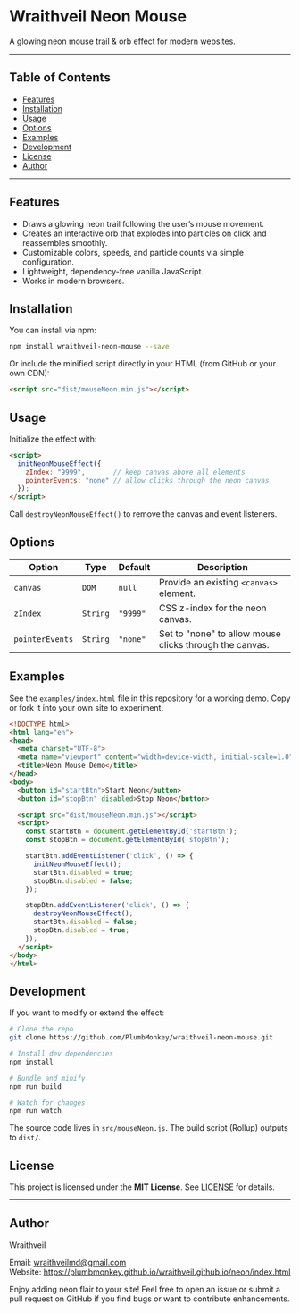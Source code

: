 # Wraithveil Neon Mouse

A glowing neon mouse trail & orb effect for modern websites.

---

## Table of Contents

- [Features](#features)
- [Installation](#installation)
- [Usage](#usage)
- [Options](#options)
- [Examples](#examples)
- [Development](#development)
- [License](#license)
- [Author](#author)

---

## Features

- Draws a glowing neon trail following the user’s mouse movement.
- Creates an interactive orb that explodes into particles on click and reassembles smoothly.
- Customizable colors, speeds, and particle counts via simple configuration.
- Lightweight, dependency-free vanilla JavaScript.
- Works in modern browsers.

## Installation

You can install via npm:

```bash
npm install wraithveil-neon-mouse --save
```

Or include the minified script directly in your HTML (from GitHub or your own CDN):

```html
<script src="dist/mouseNeon.min.js"></script>
```

## Usage

Initialize the effect with:

```html
<script>
  initNeonMouseEffect({
    zIndex: "9999",       // keep canvas above all elements
    pointerEvents: "none" // allow clicks through the neon canvas
  });
</script>
```

Call `destroyNeonMouseEffect()` to remove the canvas and event listeners.

## Options

| Option         | Type    | Default | Description                              |
| -------------- | ------- | ------- | ---------------------------------------- |
| `canvas`       | `DOM`   | `null`  | Provide an existing `<canvas>` element.  |
| `zIndex`       | `String`| `"9999"`| CSS z-index for the neon canvas.         |
| `pointerEvents`| `String`| `"none"`| Set to "none" to allow mouse clicks through the canvas. |

## Examples

See the `examples/index.html` file in this repository for a working demo. Copy or fork it into your own site to experiment.

```html
<!DOCTYPE html>
<html lang="en">
<head>
  <meta charset="UTF-8">
  <meta name="viewport" content="width=device-width, initial-scale=1.0">
  <title>Neon Mouse Demo</title>
</head>
<body>
  <button id="startBtn">Start Neon</button>
  <button id="stopBtn" disabled>Stop Neon</button>

  <script src="dist/mouseNeon.min.js"></script>
  <script>
    const startBtn = document.getElementById('startBtn');
    const stopBtn = document.getElementById('stopBtn');

    startBtn.addEventListener('click', () => {
      initNeonMouseEffect();
      startBtn.disabled = true;
      stopBtn.disabled = false;
    });

    stopBtn.addEventListener('click', () => {
      destroyNeonMouseEffect();
      startBtn.disabled = false;
      stopBtn.disabled = true;
    });
  </script>
</body>
</html>
```

## Development

If you want to modify or extend the effect:

```bash
# Clone the repo
git clone https://github.com/PlumbMonkey/wraithveil-neon-mouse.git

# Install dev dependencies
npm install

# Bundle and minify
npm run build

# Watch for changes
npm run watch
```

The source code lives in `src/mouseNeon.js`. The build script (Rollup) outputs to `dist/`.

## License

This project is licensed under the **MIT License**. See [LICENSE](LICENSE) for details.

---

## Author

Wraithveil

Email: wraithveilmd@gmail.com  
Website: https://plumbmonkey.github.io/wraithveil.github.io/neon/index.html

Enjoy adding neon flair to your site! Feel free to open an issue or submit a pull request on GitHub if you find bugs or want to contribute enhancements.

